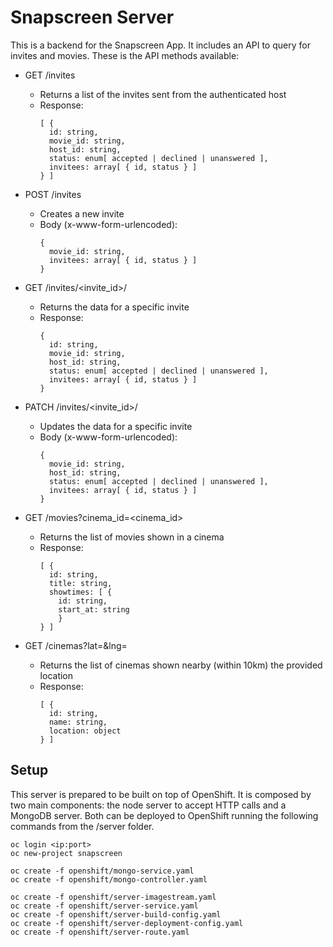 # Snapscreen Server

This is a backend for the Snapscreen App. It includes an API to query for invites and movies. These is the API methods available:

- GET /invites
  - Returns a list of the invites sent from the authenticated host
  - Response:
  	``` 
    [ { 
      id: string, 
      movie_id: string, 
      host_id: string, 
      status: enum[ accepted | declined | unanswered ], 
      invitees: array[ { id, status } ]
    } ]
    ```

- POST /invites
  - Creates a new invite
  - Body (x-www-form-urlencoded):
    ```
    { 
      movie_id: string, 
      invitees: array[ { id, status } ]
    }
    ```

- GET /invites/<invite_id>/
  - Returns the data for a specific invite
  - Response:
  	```
  	{ 
      id: string, 
      movie_id: string, 
      host_id: string, 
      status: enum[ accepted | declined | unanswered ], 
      invitees: array[ { id, status } ]
    }
    ```

- PATCH /invites/<invite_id>/
  - Updates the data for a specific invite
  - Body (x-www-form-urlencoded):
  	```
  	{ 
      movie_id: string, 
      host_id: string, 
      status: enum[ accepted | declined | unanswered ], 
      invitees: array[ { id, status } ]
    }
    ```

- GET /movies?cinema_id=<cinema_id>
  - Returns the list of movies shown in a cinema
  - Response:
    ```
    [ {
      id: string,
      title: string,
      showtimes: [ {
        id: string,
        start_at: string
        }
    } ]
    ```

- GET /cinemas?lat=<latitude>&lng=<longitude>
  - Returns the list of cinemas shown nearby (within 10km) the provided location
  - Response:
    ```
    [ {
      id: string,
      name: string,
      location: object
    } ]
    ```

## Setup

This server is prepared to be built on top of OpenShift. It is composed by two main components: the node server to accept HTTP calls and a MongoDB server. Both can be deployed to OpenShift running the following commands from the /server folder.

```
oc login <ip:port>
oc new-project snapscreen

oc create -f openshift/mongo-service.yaml
oc create -f openshift/mongo-controller.yaml

oc create -f openshift/server-imagestream.yaml
oc create -f openshift/server-service.yaml
oc create -f openshift/server-build-config.yaml
oc create -f openshift/server-deployment-config.yaml
oc create -f openshift/server-route.yaml
```